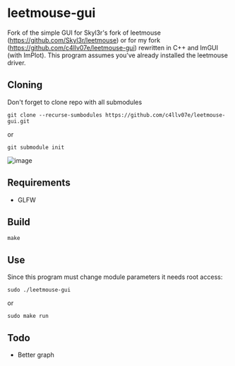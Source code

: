 # leetmouse-gui

Fork of the simple GUI for Skyl3r's fork of leetmouse (https://github.com/Skyl3r/leetmouse)
or for my fork (https://github.com/c4llv07e/leetmouse-gui)
rewritten in C++ and ImGUI (with ImPlot).
This program assumes you've already installed the leetmouse driver.

## Cloning

Don't forget to clone repo with all submodules

``` git clone --recurse-sumbodules https://github.com/c4llv07e/leetmouse-gui.git ```

or

``` git submodule init ```

![image](screenshot.png)

## Requirements

- GLFW

## Build

``` make ```

## Use

Since this program must change module parameters it needs root access:

``` sudo ./leetmouse-gui ```

or

``` sudo make run ```


## Todo

- Better graph
